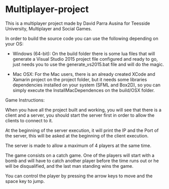 # Multiplayer-project

This is a multiplayer project made by David Parra Ausina for Teesside University, Multiplayer and Social Games.

In order to build the source code you can use the following depending on your OS:
* Windows (64-bit): On the build folder there is some lua files that will generate a Visual Studio 2015 project file configured and ready to go, just needs you to use the generate_vs2015.bat file and will do the magic.

* Mac OSX: For the Mac users, there is an already created XCode and Xamarin project on the project folder, but it needs some libraries dependencies installed on your system (SFML and Box2D), so you can simply execute the InstallMacDependences on the build/OSX folder.

Game Instructions:

When you have all the project built and working, you will see that there is a client and a server, you should start the server first in order to allow the clients to connect to it.

At the beginning of the server execution, it will print the IP and the Port of the server, this will be asked at the beginning of the client execution. 

The server is made to allow a maximum of 4 players at the same time.

The game consists on a catch game. One of the players will start with a bomb and will have to catch another player before the time runs out or he will be disqualified, and the last man standing wins the game.

You can control the player by pressing the arrow keys to move and the space key to jump. 
